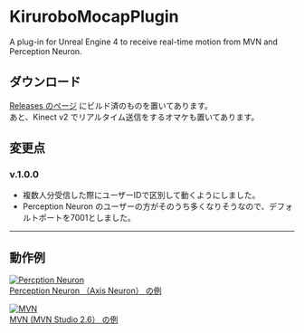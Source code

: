 # KiruroboMocapPlugin
A plug-in for Unreal Engine 4 to receive real-time motion from MVN and Perception Neuron.

## ダウンロード
[Releases のページ](https://github.com/kirurobo/KiruroboMocapPlugin/releases) にビルド済のものを置いてあります。  
あと、Kinect v2 でリアルタイム送信をするオマケも置いてあります。


## 変更点

### v.1.0.0

+ 複数人分受信した際にユーザーIDで区別して動くようにしました。
+ Perception Neuron のユーザーの方がそのうち多くなりそうなので、デフォルトポートを7001としました。

---

## 動作例

[![Percption Neuron](https://v.cdn.vine.co/r/videos/5BA73197D81257013932804706304_40c8f698f87.0.2.7226271563668120992.mp4.jpg)](https://vine.co/v/eUY5z3Zi2VP)  
[Perception Neuron （Axis Neuron） の例](https://vine.co/v/eUY5z3Zi2VP)

[![MVN](https://v.cdn.vine.co/r/videos/782C361BD01240379906626600960_3073401bff2.4.4.10214175785165872773.mp4.jpg)](https://vine.co/v/eHt2K7ZtqDB)  
[MVN (MVN Studio 2.6） の例](https://vine.co/v/eHt2K7ZtqDB)
